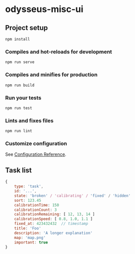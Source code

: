 # odysseus-misc-ui

## Project setup
```
npm install
```

### Compiles and hot-reloads for development
```
npm run serve
```

### Compiles and minifies for production
```
npm run build
```

### Run your tests
```
npm run test
```

### Lints and fixes files
```
npm run lint
```

### Customize configuration
See [Configuration Reference](https://cli.vuejs.org/config/).


## Task list

```js
{
    type: 'task',
    id: '...',
    state: 'broken' / 'calibrating' / 'fixed' / 'hidden'
    sort: 123.45
    calibrationTime: 150
    calibrationCount: 3
    calibrationRemaining: [ 12, 13, 14 ]
    calibrationSpeed: [ 0.8, 1.0, 1.1 ]
    fixed_at: 423432432  // timestamp
    title: 'Foo'
    description: 'A longer explanation'
    map: 'map.png'
    important: true
}
```


